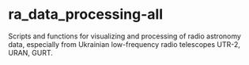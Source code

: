 # ra_data_processing-all
Scripts and functions for visualizing and processing of radio astronomy data, especially from Ukrainian low-frequency radio telescopes UTR-2, URAN, GURT.
